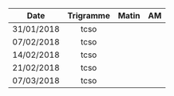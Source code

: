 |Date | Trigramme | Matin  | AM  |
|-----|:---------:|:------:|:---:|
| 31/01/2018 | tcso |       |     |
| 07/02/2018 | tcso |       |     |
| 14/02/2018 | tcso |       |     |
| 21/02/2018 | tcso |       |     |
| 07/03/2018 | tcso |       |     |
